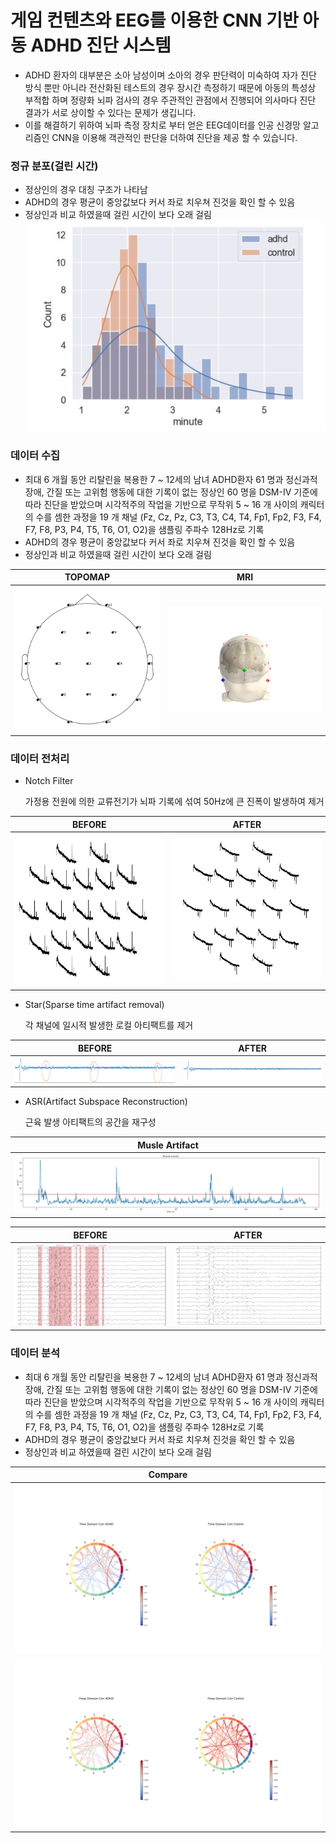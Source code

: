 # 게임 컨텐츠와  EEG를 이용한 CNN 기반 아동 ADHD 진단 시스템

- ADHD 환자의 대부분은 소아 남성이며 소아의 경우 판단력이 미숙하여 자가 진단 방식 뿐만 아니라 전산화된 테스트의 경우 장시간 측정하기 때문에 아동의 특성상 부적합 하며 정량화 뇌파 검사의 경우 주관적인 관점에서 진행되어 의사마다 진단 결과가 서로 상이할 수 있다는 문제가 생깁니다.
 - 이를 해결하기 위하여 뇌파 측정 장치로 부터 얻은 EEG데이터를 인공 신경망 알고리즘인 CNN을 이용해 객관적인 판단을 더하여 진단을 제공 할 수 있습니다.
 
### 정규 분포(걸린 시간)
- 정상인의 경우 대칭 구조가 나타남
- ADHD의 경우 평균이 중앙값보다 커서 좌로 치우쳐 진것을 확인 할 수 있음
- 정상인과 비교 하였을때 걸린 시간이 보다 오래 걸림
![waiting](https://github.com/DunkHimYo/adhd_project/blob/main/readMeImg/waiting%20time.jpg)

### 데이터 수집
- 최대 6 개월 동안 리탈린을 복용한 7 ~ 12세의 남녀 ADHD환자 61 명과 정신과적 장애, 간질 또는 고위험 행동에 대한 기록이 없는 정상인 60 명을 DSM-IV 기준에 따라 진단을 받았으며 시각적주의 작업을 기반으로 무작위 5 ~ 16 개 사이의 캐릭터의 수를 셈한 과정을 19 개 채널 (Fz, Cz, Pz, C3, T3, C4, T4, Fp1, Fp2, F3, F4, F7, F8, P3, P4, T5, T6, O1, O2)을 샘플링 주파수 128Hz로 기록
- ADHD의 경우 평균이 중앙값보다 커서 좌로 치우쳐 진것을 확인 할 수 있음
- 정상인과 비교 하였을때 걸린 시간이 보다 오래 걸림

| TOPOMAP | MRI |
| ------ | ------ |
|![chan_topo](https://github.com/DunkHimYo/adhd_project/blob/main/readMeImg/channel_topomap.png)|![mri](https://github.com/DunkHimYo/adhd_project/blob/main/readMeImg/mri.png)|

### 데이터 전처리

- Notch Filter

  가정용 전원에 의한 교류전기가 뇌파 기록에 섞여 50Hz에 큰 진폭이 발생하여 제거

| BEFORE | AFTER |
| ------ | ------ |
|![notch_before](https://github.com/DunkHimYo/adhd_project/blob/main/readMeImg/notch_filter_before.jpg)|![notch_after](https://github.com/DunkHimYo/adhd_project/blob/main/readMeImg/notch_filter_after.jpg)|

- Star(Sparse time artifact removal)

  각 채널에 일시적 발생한 로컬 아티팩트를 제거

| BEFORE | AFTER |
| ------ | ------ |
|![star_before](https://github.com/DunkHimYo/adhd_project/blob/main/readMeImg/star_before.png)|![star_after](https://github.com/DunkHimYo/adhd_project/blob/main/readMeImg/star_after.png)|

- ASR(Artifact Subspace Reconstruction)

  근육 발생 아티팩트의 공간을 재구성

| Musle Artifact |
| ------ |
|![muscle_artifact](https://github.com/DunkHimYo/adhd_project/blob/main/readMeImg/musle_artifact.jpg)|

| BEFORE | AFTER |
| ------ | ------ |
|![asr_before](https://github.com/DunkHimYo/adhd_project/blob/main/readMeImg/asr_before.jpg)|![asr_after](https://github.com/DunkHimYo/adhd_project/blob/main/readMeImg/asr_after.jpg)|


### 데이터 분석
- 최대 6 개월 동안 리탈린을 복용한 7 ~ 12세의 남녀 ADHD환자 61 명과 정신과적 장애, 간질 또는 고위험 행동에 대한 기록이 없는 정상인 60 명을 DSM-IV 기준에 따라 진단을 받았으며 시각적주의 작업을 기반으로 무작위 5 ~ 16 개 사이의 캐릭터의 수를 셈한 과정을 19 개 채널 (Fz, Cz, Pz, C3, T3, C4, T4, Fp1, Fp2, F3, F4, F7, F8, P3, P4, T5, T6, O1, O2)을 샘플링 주파수 128Hz로 기록
- ADHD의 경우 평균이 중앙값보다 커서 좌로 치우쳐 진것을 확인 할 수 있음
- 정상인과 비교 하였을때 걸린 시간이 보다 오래 걸림

| Compare |
| ------ | 
|![chan_corr](https://github.com/DunkHimYo/adhd_project/blob/main/readMeImg/time_corr.png)|
|![chan_corr](https://github.com/DunkHimYo/adhd_project/blob/main/readMeImg/freq_corr.png)|
